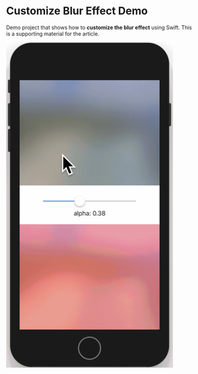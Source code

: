 # Customize Blur Effect Demo
Demo project that shows how to **customize the blur effect** using Swift. 
This is a supporting material for the article.

<img src="Demo/demo.gif" width="450">
